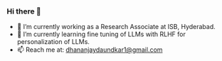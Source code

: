 ### Hi there 👋


- 🔭 I’m currently working as a Research Associate at ISB, Hyderabad. 
- 🌱 I’m currently learning fine tuning of LLMs with RLHF for personalization of LLMs.
- 📫 Reach me at: dhananjaydaundkar1@gmail.com


